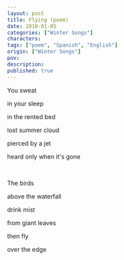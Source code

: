 ```yaml
---
layout: post
title: Flying (poem)
date: 2010-01-05
categories: ["Winter Songs"]
characters: 
tags: ["poem", "Spanish", "English"]
origin: ["Winter Songs"]
pov: 
description: 
published: true
---
```


You sweat

in your sleep

in the rented bed

lost summer cloud

pierced by a jet

heard only when it's gone

<br>

The birds

above the waterfall

drink mist

from giant leaves

then fly

over the edge
